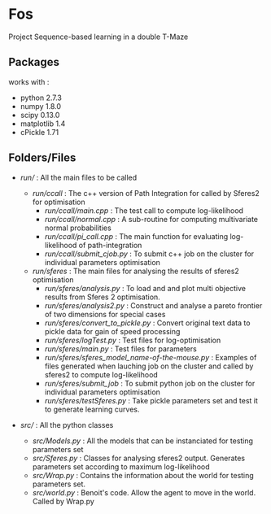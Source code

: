 # Fos

Project Sequence-based learning in a double T-Maze 

Packages
-----------------------
works with :
- python 2.7.3
- numpy 1.8.0
- scipy 0.13.0
- matplotlib 1.4
- cPickle 1.71

Folders/Files
-----------------------
- *run/* : All the main files to be called
  - *run/ccall* : The c++ version of Path Integration for called by Sferes2 for optimisation
    - *run/ccall/main.cpp* : The test call to compute log-likelihood
    - *run/ccall/normal.cpp* : A sub-routine for computing multivariate normal probabilities
    - *run/ccall/pi_call.cpp* : The main function for evaluating log-likelihood of path-integration
    - *run/ccall/submit_cjob.py* : To submit c++ job on the cluster for individual parameters optimisation
  - *run/sferes* : The main files for analysing the results of sferes2 optimisation
    - *run/sferes/analysis.py* : To load and and plot multi objective results from Sferes 2 optimisation.
    - *run/sferes/analysis2.py* : Construct and analyse a pareto frontier of two dimensions for special cases
    - *run/sferes/convert_to_pickle.py* : Convert original text data to pickle data for gain of speed processing
    - *run/sferes/logTest.py* : Test files for log-optimisation
    - *run/sferes/main.py* : Test files for parameters
    - *run/sferes/sferes_model_name-of-the-mouse.py* : Examples of files generated when lauching job on the cluster and called by sferes2 to compute log-likelihood
    - *run/sferes/submit_job* : To submit python job on the cluster for individual parameters optimisation
    - *run/sferes/testSferes.py* : Take pickle parameters set and test it to generate learning curves.
    
- *src/* : All the python classes 
  - *src/Models.py* : All the models that can be instanciated for testing parameters set
  - *src/Sferes.py* : Classes for analysing sferes2 output. Generates parameters set according to maximum log-likelihood
  - *src/Wrap.py* : Contains the information about the world for testing parameters set. 
  - *src/world.py* : Benoit's code. Allow the agent to move in the world. Called by Wrap.py

